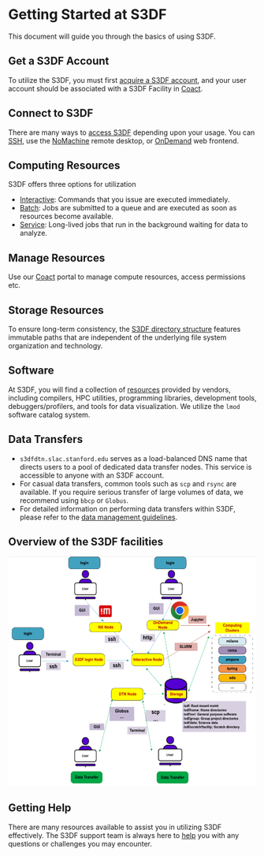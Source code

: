 # Getting Started at S3DF

This document will guide you through the basics of using S3DF.

## Get a S3DF Account
To utilize the S3DF, you must first [acquire a S3DF account](accounts.md#account), and your user account should be associated with a S3DF Facility in [Coact](coact.md).

## Connect to S3DF
There are many ways to [access S3DF](access.md) depending upon your usage. You can [SSH](access.md#ssh), use the [NoMachine](access.md#nomachine) remote desktop, or [OnDemand](access.md#ondemand) web frontend.

## Computing Resources
S3DF offers three options for utilization
- [Interactive](interactive-compute.md): Commands that you issue are executed immediately.
- [Batch](batch-compute.md): Jobs are submitted to a queue and are executed as soon as resources become available.
- [Service](service-compute.md): Long-lived jobs that run in the background waiting for data to analyze.

## Manage Resources
Use our [Coact](coact.md) portal to manage compute resources, access permissions etc.

## Storage Resources
To ensure long-term consistency, the [S3DF directory structure](data-and-storage.md#directory) features immutable paths that are independent of the underlying file system organization and technology.

## Software
At S3DF, you will find a collection of [resources](software.md) provided by vendors, including compilers, HPC utilities, programming libraries, development tools, debuggers/profilers, and tools for data visualization. We utilize the `lmod` software catalog system.

## Data Transfers
- `s3dfdtn.slac.stanford.edu` serves as a load-balanced DNS name that directs users to a pool of dedicated data transfer nodes. This service is accessible to anyone with an S3DF account.
- For casual data transfers, common tools such as `scp` and `rsync` are available. If you require serious transfer of large volumes of data, we recommend using `bbcp` or `Globus`.
- For detailed information on performing data transfers within S3DF, please refer to the [data management guidelines](data-transfer.md).

## Overview of the S3DF facilities
![Resource](assets/Resource.png)

## Getting Help
There are many resources available to assist you in utilizing S3DF effectively. The S3DF support team is always here to [help](contact-us.md) you with any questions or challenges you may encounter.
